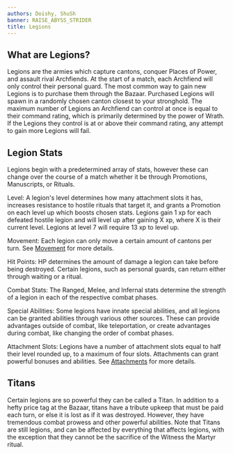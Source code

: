 ```yaml
---
authors: Doishy, ShuSh
banner: RAISE_ABYSS_STRIDER
title: Legions
---
```


## What are Legions?

Legions are the armies which capture cantons, conquer Places of Power, and assault rival Archfiends. At the start of a match, each Archfiend will only control their personal guard. The most common way to gain new Legions is to purchase them through the Bazaar. Purchased Legions will spawn in a randomly chosen canton closest to your stronghold. The maximum number of Legions an Archfiend can control at once is equal to their command rating, which is primarily determined by the power of Wrath. If the Legions they control is at or above their command rating, any attempt to gain more Legions will fail.

## Legion Stats

Legions begin with a predetermined array of stats, however these can change over the course of a match whether it be through Promotions, Manuscripts, or Rituals.

Level: A legion's level determines how many attachment slots it has, increases resistance to hostile rituals that target it, and grants a Promotion on each level up which boosts chosen stats. Legions gain 1 xp for each defeated hostile legion and will level up after gaining X xp, where X is their current level. Legions at level 7 will require 13 xp to level up.

Movement: Each legion can only move a certain amount of cantons per turn. See [Movement][movement] for more details.

Hit Points: HP determines the amount of damage a legion can take before being destroyed. Certain legions, such as personal guards, can return either through waiting or a ritual.

Combat Stats: The Ranged, Melee, and Infernal stats determine the strength of a legion in each of the respective combat phases.

Special Abilities: Some legions have innate special abilities, and all legions can be granted abilities through various other sources. These can provide advantages outside of combat, like teleportation, or create advantages during combat, like changing the order of combat phases.

Attachment Slots: Legions have a number of attachment slots equal to half their level rounded up, to a maximum of four slots. Attachments can grant powerful bonuses and abilities. See [Attachments][attachments] for more details.


## Titans

Certain legions are so powerful they can be called a Titan. In addition to a hefty price tag at the Bazaar, titans have a tribute upkeep that must be paid each turn, or else it is lost as if it was destroyed. However, they have tremendous combat prowess and other powerful abilities. Note that Titans are still legions, and can be affected by everything that affects legions, with the exception that they cannot be the sacrifice of the Witness the Martyr ritual.


[movement]: /core-mechanics/movement
[attachments]: /core-mechanics/attachments
			